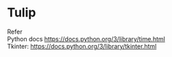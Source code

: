 # Tulip
Refer   
Python docs https://docs.python.org/3/library/time.html   
Tkinter: https://docs.python.org/3/library/tkinter.html
